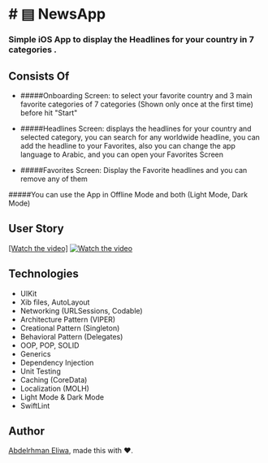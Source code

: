 # # ▤ NewsApp

### Simple iOS App to display the Headlines for your country in 7 categories .

## Consists Of
- #####Onboarding Screen: 
to select your favorite country and 3 main favorite categories of 7 categories (Shown only once at the first time) before hit "Start"

- #####Headlines Screen: 
displays the headlines for your country and selected category, you can search for any worldwide headline, you can add the headline to your Favorites, also you can change the app language to Arabic, and you can open your Favorites Screen

- #####Favorites Screen: 
Display the Favorite headlines and you can remove any of them

#####You can use the App in Offline Mode and both (Light Mode, Dark Mode)

## User Story
[[Watch the video]](https://youtu.be/oLgpZjvRYOM)
[![Watch the video](https://img.youtube.com/vi/oLgpZjvRYOM/hqdefault.jpg)](https://youtu.be/oLgpZjvRYOM)

## Technologies
- UIKit
- Xib files, AutoLayout
- Networking (URLSessions, Codable)
- Architecture Pattern  (VIPER)
- Creational Pattern (Singleton)
- Behavioral Pattern (Delegates)
- OOP, POP, SOLID
- Generics
- Dependency Injection
- Unit Testing
- Caching (CoreData)
- Localization (MOLH)
- Light Mode & Dark Mode
- SwiftLint



## Author

[Abdelrhman Eliwa](https://github.com/AbdelrhmanKamalEliwa), made this with ❤️.
